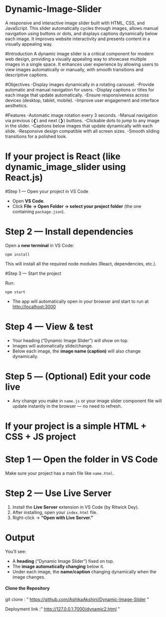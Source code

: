 # Dynamic-Image-Slider
A responsive and interactive image slider built with HTML, CSS, and JavaScript. This slider automatically cycles through images, allows manual navigation using buttons or dots, and displays captions dynamically below each image. It improves website interactivity and presents content in a visually appealing way.

#Introduction
    A dynamic image slider is a critical component for modern web design, providing a visually appealing way to showcase multiple images in a single space. It enhances user experience by allowing users to view images automatically or manually, with smooth transitions and descriptive captions.

#Objectives
-Display images dynamically in a rotating carousel.
-Provide automatic and manual navigation for users.
-Display captions or titles for each image that update automatically.
-Ensure responsiveness across devices (desktop, tablet, mobile).
-Improve user engagement and interface aesthetics.

#Features
-Automatic image rotation every 3 seconds.
-Manual navigation via previous (❮) and next (❯) buttons.
-Clickable dots to jump to any image in the slider.
-Captions below images that update dynamically with each slide.
-Responsive design compatible with all screen sizes.
-Smooth sliding transitions for a polished look.


# If your project is **React (like dynamic_image_slider using React.js)**

#Step 1 — Open your project in VS Code
* Open **VS Code**.
* Click **File → Open Folder → select your project folder** (the one containing `package.json`).

# Step 2 — Install dependencies

Open a **new terminal** in VS Code:
```
npm install
```
This will install all the required node modules (React, dependencies, etc.).

#Step 3 — Start the project

Run:
```
npm start
```
* The app will automatically open in your browser and start to run at
  [http://localhost:3000](http://localhost:3000)

# Step 4 — View & test
* Your heading (“Dynamic Image Slider”) will show on top.
* Images will automatically slide/change.
* Below each image, the **image name (caption)** will also change dynamically.

# Step 5 — (Optional) Edit your code live
* Any change you make in `name.js` or your image slider component file will update instantly in the browser — no need to refresh.
  
# If your project is a **simple HTML + CSS + JS** project
# Step 1 — Open the folder in VS Code
Make sure your project has a main file like `name.html`.

# Step 2 — Use Live Server
1. Install the **Live Server** extension in VS Code (by Ritwick Dey).
2. After installing, open your `index.html` file.
3. Right-click → **“Open with Live Server.”**

# Output
You’ll see:
* A **heading** (“Dynamic Image Slider”) fixed on top.
* The **image automatically changing** below it.
* Under each image, the **name/caption** changing dynamically when the image changes.

#### Clone the Repository ###

git clone : " https://github.com/AshikaAkshini/Dynamic-Image-Slider "

Deployment link :" http://127.0.0.1:7000/dynamic2.html "
